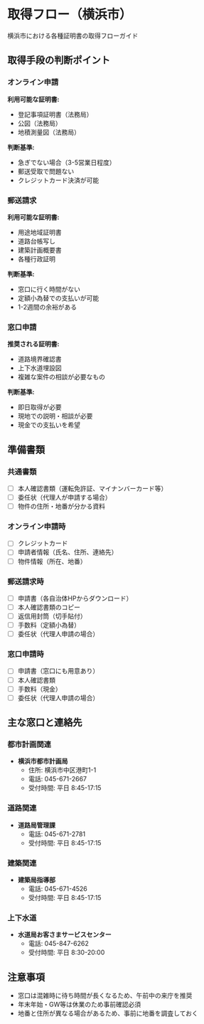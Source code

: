 # 取得フロー（横浜市）

横浜市における各種証明書の取得フローガイド

## 取得手段の判断ポイント

### オンライン申請
**利用可能な証明書:**
- 登記事項証明書（法務局）
- 公図（法務局）
- 地積測量図（法務局）

**判断基準:**
- 急ぎでない場合（3-5営業日程度）
- 郵送受取で問題ない
- クレジットカード決済が可能

### 郵送請求
**利用可能な証明書:**
- 用途地域証明書
- 道路台帳写し
- 建築計画概要書
- 各種行政証明

**判断基準:**
- 窓口に行く時間がない
- 定額小為替での支払いが可能
- 1-2週間の余裕がある

### 窓口申請
**推奨される証明書:**
- 道路境界確認書
- 上下水道埋設図
- 複雑な案件の相談が必要なもの

**判断基準:**
- 即日取得が必要
- 現地での説明・相談が必要
- 現金での支払いを希望

## 準備書類

### 共通書類
- [ ] 本人確認書類（運転免許証、マイナンバーカード等）
- [ ] 委任状（代理人が申請する場合）
- [ ] 物件の住所・地番が分かる資料

### オンライン申請時
- [ ] クレジットカード
- [ ] 申請者情報（氏名、住所、連絡先）
- [ ] 物件情報（所在、地番）

### 郵送請求時
- [ ] 申請書（各自治体HPからダウンロード）
- [ ] 本人確認書類のコピー
- [ ] 返信用封筒（切手貼付）
- [ ] 手数料（定額小為替）
- [ ] 委任状（代理人申請の場合）

### 窓口申請時
- [ ] 申請書（窓口にも用意あり）
- [ ] 本人確認書類
- [ ] 手数料（現金）
- [ ] 委任状（代理人申請の場合）

## 主な窓口と連絡先

### 都市計画関連
- **横浜市都市計画局**
  - 住所: 横浜市中区港町1-1
  - 電話: 045-671-2667
  - 受付時間: 平日 8:45-17:15

### 道路関連
- **道路局管理課**
  - 電話: 045-671-2781
  - 受付時間: 平日 8:45-17:15

### 建築関連
- **建築局指導部**
  - 電話: 045-671-4526
  - 受付時間: 平日 8:45-17:15

### 上下水道
- **水道局お客さまサービスセンター**
  - 電話: 045-847-6262
  - 受付時間: 平日 8:30-20:00

## 注意事項
- 窓口は混雑時に待ち時間が長くなるため、午前中の来庁を推奨
- 年末年始・GW等は休業のため事前確認必須
- 地番と住所が異なる場合があるため、事前に地番を調査しておく